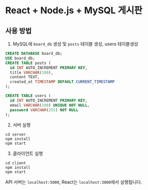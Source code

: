 # React + Node.js + MySQL 게시판

## 사용 방법

1. MySQL에 `board_db` 생성 및 `posts` 테이블 생성, users 테이블생성

```sql
CREATE DATABASE board_db;
USE board_db;
CREATE TABLE posts (
  id INT AUTO_INCREMENT PRIMARY KEY,
  title VARCHAR(100),
  content TEXT,
  created_at TIMESTAMP DEFAULT CURRENT_TIMESTAMP
);
```

```sql
CREATE TABLE users (
  id INT AUTO_INCREMENT PRIMARY KEY,
  email VARCHAR(100) UNIQUE NOT NULL,
  password VARCHAR(255) NOT NULL
);
```


2. 서버 실행

```
cd server
npm install
npm start
```

3. 클라이언트 실행

```
cd client
npm install
npm start
```

API 서버는 `localhost:5000`, React는 `localhost:3000`에서 실행됩니다.
